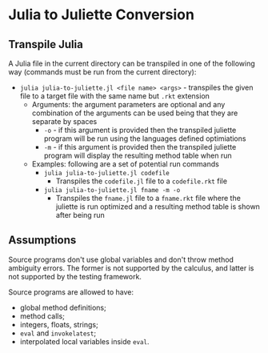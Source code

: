 # Julia to Juliette Conversion

## Transpile Julia

A Julia file in the current directory can be transpiled
in one of the following way (commands must be run from the
current directory):

* `julia julia-to-juliette.jl <file name> <args>` - transpiles the given
  file to a target file with the same name but `.rkt` extension
  * Arguments: the argument parameters are optional and any combination of the arguments can be used being that they are separate by spaces
    * `-o` - if this argument is provided then the transpiled juliette program will be run using the languages defined optimiations
    * `-m` - if this argument is provided then the transpiled juliette program will display the resulting method table when run
  * Examples: following are a set of potential run commands
    * `julia julia-to-juliette.jl codefile`
      * Transpiles the `codefile.jl` file to a `codefile.rkt` file
    * `julia julia-to-juliette.jl fname -m -o`
      * Transpiles the `fname.jl` file to a `fname.rkt` file where the juliette is run optimized and a resulting method table is shown after being run

## Assumptions

Source programs don't use global variables
and don't throw method ambiguity errors.
The former is not supported by the calculus,
and latter is not supported by the testing framework.

Source programs are allowed to have:

* global method definitions;
* method calls;
* integers, floats, strings;
* `eval` and `invokelatest`;
* interpolated local variables inside `eval`.

